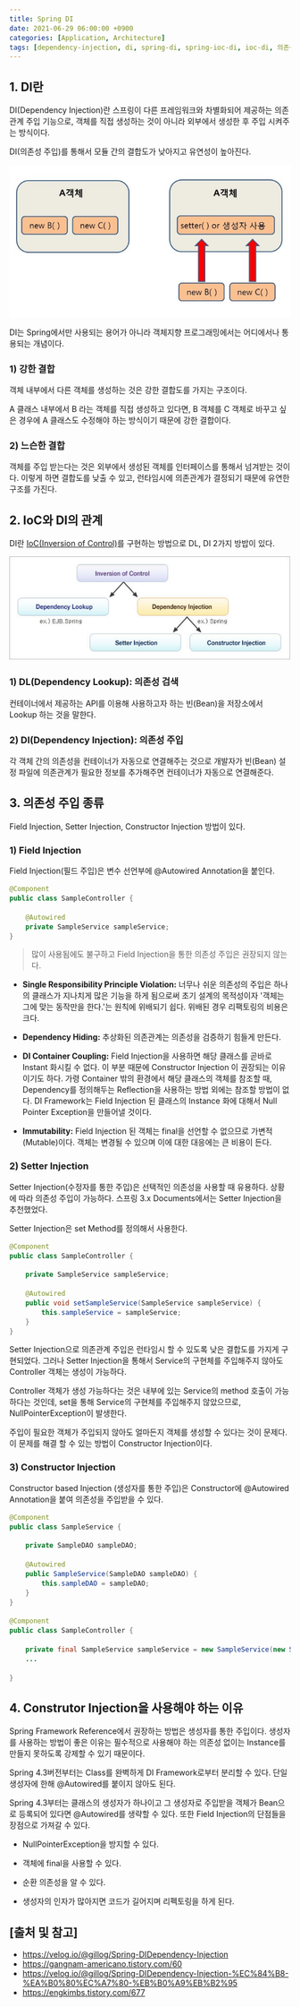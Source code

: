 ```yaml
---
title: Spring DI
date: 2021-06-29 06:00:00 +0900
categories: [Application, Architecture]
tags: [dependency-injection, di, spring-di, spring-ioc-di, ioc-di, 의존성-주입, spring-의존성-주입]
---
```


## 1. DI란
DI(Dependency Injection)란 스프링이 다른 프레임워크와 차별화되어 제공하는 의존 관계 주입 기능으로,
객체를 직접 생성하는 것이 아니라 외부에서 생성한 후 주입 시켜주는 방식이다.

DI(의존성 주입)를 통해서 모듈 간의 결합도가 낮아지고 유연성이 높아진다.

![di](/assets/img/2021-06-29-spring-di/di.png)

DI는 Spring에서만 사용되는 용어가 아니라 객체지향 프로그래밍에서는 어디에서나 통용되는 개념이다.

### 1) 강한 결합
객체 내부에서 다른 객체를 생성하는 것은 강한 결합도를 가지는 구조이다.

A 클래스 내부에서 B 라는 객체를 직접 생성하고 있다면, B 객체를 C 객체로 바꾸고 싶은 경우에 A 클래스도 수정해야 하는 방식이기 때문에 강한 결합이다.

### 2) 느슨한 결합
객체를 주입 받는다는 것은 외부에서 생성된 객체를 인터페이스를 통해서 넘겨받는 것이다. 이렇게 하면 결합도를 낮출 수 있고, 런타임시에 의존관계가 결정되기 때문에 유연한 구조를 가진다.

## 2. IoC와 DI의 관계
DI란 [IoC(Inversion of Control)](https://dejavuhyo.github.io/posts/spring-ioc/)를 구현하는 방법으로 DL, DI 2가지 방밥이 있다.

![ioc-di](/assets/img/2021-06-29-spring-di/ioc-di.png)

### 1) DL(Dependency Lookup): 의존성 검색
컨테이너에서 제공하는 API를 이용해 사용하고자 하는 빈(Bean)을 저장소에서 Lookup 하는 것을 말한다.

### 2) DI(Dependency Injection): 의존성 주입
각 객체 간의 의존성을 컨테이너가 자동으로 연결해주는 것으로 개발자가 빈(Bean) 설정 파일에 의존관계가 필요한 정보를 추가해주면 컨테이너가 자동으로 연결해준다.

## 3. 의존성 주입 종류
Field Injection, Setter Injection, Constructor Injection 방법이 있다.

### 1) Field Injection
Field Injection(필드 주입)은 변수 선언부에 @Autowired Annotation을 붙인다.

```java
@Component
public class SampleController {

    @Autowired
    private SampleService sampleService;
}
```

> 많이 사용됨에도 불구하고 Field Injection을 통한 의존성 주입은 권장되지 않는다.

* __Single Responsibility Principle Violation:__ 너무나 쉬운 의존성의 주입은 하나의 클래스가 지나치게 많은 기능을 하게 됨으로써 초기 설계의 목적성이자 '객체는 그에 맞는 동작만을 한다.'는 원칙에 위배되기 쉽다. 위배된 경우 리팩토링의 비용은 크다.

* __Dependency Hiding:__ 추상화된 의존관계는 의존성을 검증하기 힘들게 만든다.

* __DI Container Coupling:__ Field Injection을 사용하면 해당 클래스를 곧바로 Instant 화시킬 수 없다. 이 부분 때문에 Constructor Injection 이 권장되는 이유이기도 하다. 가령 Container 밖의 환경에서 해당 클래스의 객체를 참조할 때, Dependency를 정의해두는 Reflection을 사용하는 방법 외에는 참조할 방법이 없다. DI Framework는 Field Injection 된 클래스의 Instance 화에 대해서 Null Pointer Exception을 만들어낼 것이다.

* __Immutability:__ Field Injection 된 객체는 final을 선언할 수 없으므로 가변적(Mutable)이다. 객체는 변경될 수 있으며 이에 대한 대응에는 큰 비용이 든다.

### 2) Setter Injection
Setter Injection(수정자를 통한 주입)은 선택적인 의존성을 사용할 때 유용하다. 상황에 따라 의존성 주입이 가능하다. 스프링 3.x Documents에서는 Setter Injection을 추천했었다.

Setter Injection은 set Method를 정의해서 사용한다.

```java
@Component
public class SampleController {

    private SampleService sampleService;
    
    @Autowired
    public void setSampleService(SampleService sampleService) {
        this.sampleService = sampleService;
    }
}
```

Setter Injection으로 의존관계 주입은 런타임시 할 수 있도록 낮은 결합도를 가지게 구현되었다. 그러나 Setter Injection을 통해서 Service의 구현체를 주입해주지 않아도 Controller 객체는 생성이 가능하다.

Controller 객체가 생성 가능하다는 것은 내부에 있는 Service의 method 호출이 가능하다는 것인데, set을 통해 Service의 구현체를 주입해주지 않았으므로, NullPointerException이 발생한다.

주입이 필요한 객체가 주입되지 않아도 얼마든지 객체를 생성할 수 있다는 것이 문제다. 이 문제를 해결 할 수 있는 방법이 Constructor Injection이다.

### 3) Constructor Injection
Constructor based Injection (생성자를 통한 주입)은 Constructor에 @Autowired Annotation을 붙여 의존성을 주입받을 수 있다.

```java
@Component
public class SampleService {

    private SampleDAO sampleDAO;
    
    @Autowired
    public SampleService(SampleDAO sampleDAO) {
        this.sampleDAO = sampleDAO;
    }
}

@Component
public class SampleController {

    private final SampleService sampleService = new SampleService(new SampleDAO());
    ...

}
```

## 4. Construtor Injection을 사용해야 하는 이유
Spring Framework Reference에서 권장하는 방법은 생성자를 통한 주입이다. 생성자를 사용하는 방법이 좋은 이유는 필수적으로 사용해야 하는 의존성 없이는 Instance를 만들지 못하도록 강제할 수 있기 때문이다.

Spring 4.3버전부터는 Class를 완벽하게 DI Framework로부터 분리할 수 있다. 단일 생성자에 한해 @Autowired를 붙이지 않아도 된다.

Spring 4.3부터는 클래스의 생성자가 하나이고 그 생성자로 주입받을 객체가 Bean으로 등록되어 있다면 @Autowired를 생략할 수 있다. 또한 Field Injection의 단점들을 장점으로 가져갈 수 있다.

* NullPointerException을 방지할 수 있다.

* 객체에 final을 사용할 수 있다.

* 순환 의존성을 알 수 있다.

* 생성자의 인자가 많아지면 코드가 길어지며 리펙토링을 하게 된다.

## [출처 및 참고]
* <https://velog.io/@gillog/Spring-DIDependency-Injection>
* <https://gangnam-americano.tistory.com/60>
* <https://velog.io/@gillog/Spring-DIDependency-Injection-%EC%84%B8-%EA%B0%80%EC%A7%80-%EB%B0%A9%EB%B2%95>
* <https://engkimbs.tistory.com/677>
